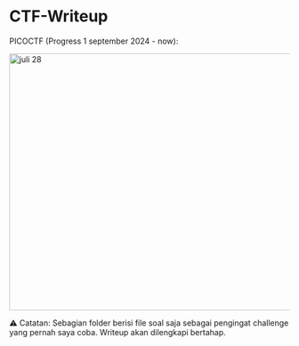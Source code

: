 # CTF-Writeup

PICOCTF (Progress 1 september 2024 - now):

<img width="1259" height="462" alt="juli 28" src="https://github.com/user-attachments/assets/534896dd-c836-495d-afac-15fa19893792" />


⚠️ Catatan: Sebagian folder berisi file soal saja sebagai pengingat challenge yang pernah saya coba. Writeup akan dilengkapi bertahap.
